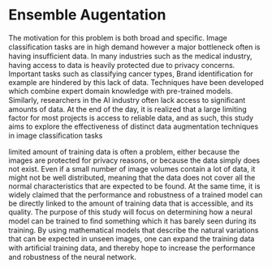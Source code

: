 # Ensemble Augentation


The motivation for this problem is both broad and speciﬁc. Image classification tasks are in high demand however a major bottleneck often is having insufﬁcient data. In many industries such as the medical industry, having access to data is heavily protected due to privacy concerns. Important tasks such as classifying cancer types, Brand identification for example are hindered by this lack of data. Techniques have been developed which combine expert domain knowledge with pre-trained models. Similarly, researchers in the AI industry often lack access to signiﬁcant amounts of data. At the end of the day, it is realized that a large limiting factor for most projects is access to reliable data, and as such, this study aims to explore the effectiveness of distinct data augmentation techniques in image classiﬁcation tasks

limited amount of training data is often a problem, either because the images are protected for privacy reasons, or because the data simply does not exist. Even if a small number of image volumes contain a lot of data, it might not be well distributed, meaning that the data does not cover all the normal characteristics that are expected to be found. At the same time, it is widely claimed that the performance and robustness of a trained model can be directly linked to the amount of training data that is accessible, and its quality. The purpose of this study will focus on determining how a neural model can be trained to ﬁnd something which it has barely seen during its training.
By using mathematical models that describe the natural variations that can be expected in unseen images, one can expand the training data with artiﬁcial training data, and thereby hope to increase the performance and robustness of the neural network.
